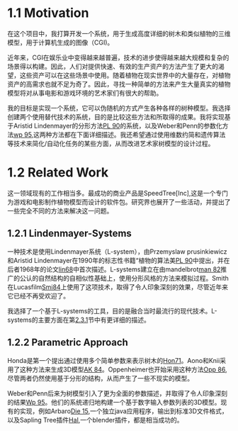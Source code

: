 # 1.1 Motivation

在这个项目中，我打算开发一个系统，用于生成高度详细的树木和类似植物的三维模型，用于计算机生成的图像（CGI)。

近年来，CGI在娱乐业中变得越来越普遍，技术的进步使得越来越大规模和复杂的场景得以构建。因此，人们对提供快速、有效的生产资产的方法产生了更大的渴望，这些资产可以在这些场景中使用。随着植物在现实世界中的大量存在，对植物资产的高需求也就不足为奇了。因此，寻找一种简单的方法来产生大量真实的植物模型将对从事电影和游戏环境的艺术家们有很大的帮助。

我的目标是实现一个系统，它可以伪随机的方式产生各种各样的树种模型。我选择创建两个使用替代技术的系统，目的是比较这些方法和所取得的成果。我将实现基于Aristid Lindenmayer的分形方法[PL 90](http://algorithmicbotany.org/papers/selforg.sig2009.small.pdf)的系统，以及Weber和Penn的参数化方法[wp 95](http://www.cs.duke.edu/courses/cps124/spring08/assign/07_papers/p119-weber.pdf),这两种方法都在下面详细描述。我还希望通过使用维数约简和遗传算法等技术来简化/自动化任务的某些方面，从而改进艺术家树模型的设计过程。

# 1.2 Related Work

这一领域现有的工作相当多。最成功的商业产品是SpeedTree[Inc],这是一个专门为游戏和电影制作植物模型而设计的软件包。研究界也展开了一些活动，并提出了一些完全不同的方法来解决这一问题。

## 1.2.1 Lindenmayer-Systems

一种技术是使用Lindenmayer系统（L-system），由Przemyslaw prusinkiewicz和Aristid Lindenmayer在1990年的标志性书籍“植物的算法美[PL 90](http://algorithmicbotany.org/papers/selforg.sig2009.small.pdf)中提出，并在后者1968年的论文[lin68](http://www.sciencedirect.com/science/article/pii/0022519368900805)中首次描述。L-systems建立在由mandelbrot[man 82]()推广的公认的自然结构的自相似性基础上，使用分形风格的方法来模拟过程。Smith在Lucasfilm[Smi84](http://www.alvyray.com/Papers/CG/PlantsFractalsandFormalLanguages.pdf)上使用了这项技术，取得了令人印象深刻的效果，尽管近年来它已经不再受欢迎了。

我选择了一个基于L-systems的工具，目的是融合当时最流行的现代技术。L-systems的主要方面在第[2.3.1](https://github.com/BlenderCN/blenderTutorial/blob/master/ProceduralGenerationOfTreeModelsForUseInComputerGraphics/preparation.md#231)节中有更详细的描述。

## 1.2.2 Parametric Approach

Honda是第一个提出通过使用多个简单参数来表示树木的[Hon71](http://www.speedtree.com/)。Aono和Knii采用了这种方法来生成3D模型[AK 84](http://dx.doi.org/10.1109/MCG.1984.276141)。Oppenheimer也开始采用这种方法[Opp 86](moz-extension://893a0fe3-8072-40ae-b8cb-cd873af8d934/content_scripts/pdfjs/web/viewer.html#cite.0@oppen),尽管两者仍然使用基于分形的结构，从而产生了一些不现实的模型。

Weber和Penn后来为树模型引入了更为全面的参数描述，并取得了令人印象深刻的结果[Wp 95](http://www.cs.duke.edu/courses/cps124/spring08/assign/07_papers/p119-weber.pdf)。他们的系统递归地构建一个基于数字输入参数列表的3D模型。现有的实现，例如Arbaro[Die 15](http://arbaro.sourceforge.net/),一个独立java应用程序，输出到标准3D文件格式，以及Sapling Tree插件[Hal](http://wiki.blender.org/index.php/Extensions:2.6/Py/Scripts/Curve/Sapling_Tree),一个blender插件，都是相当成功的。



